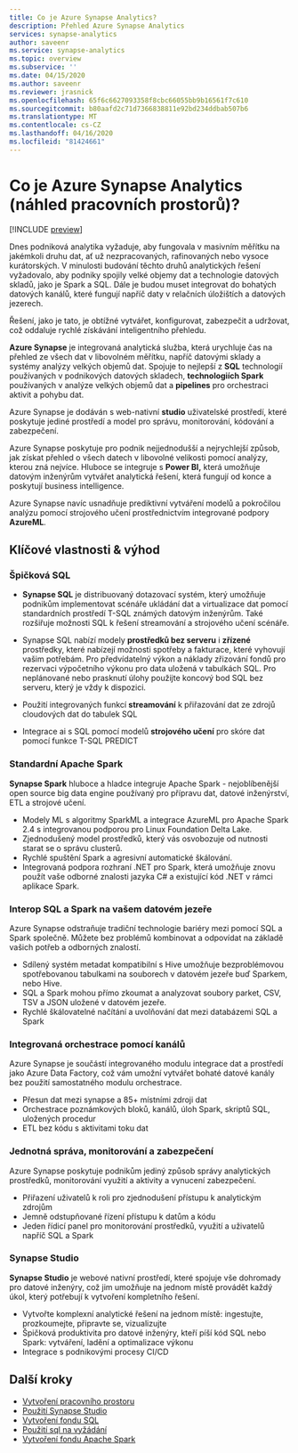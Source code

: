 ```yaml
---
title: Co je Azure Synapse Analytics?
description: Přehled Azure Synapse Analytics
services: synapse-analytics
author: saveenr
ms.service: synapse-analytics
ms.topic: overview
ms.subservice: ''
ms.date: 04/15/2020
ms.author: saveenr
ms.reviewer: jrasnick
ms.openlocfilehash: 65f6c6627093358f8cbc66055bb9b16561f7c610
ms.sourcegitcommit: b80aafd2c71d7366838811e92bd234ddbab507b6
ms.translationtype: MT
ms.contentlocale: cs-CZ
ms.lasthandoff: 04/16/2020
ms.locfileid: "81424661"
---
```

# <a name="what-is-azure-synapse-analytics-workspaces-preview"></a>Co je Azure Synapse Analytics (náhled pracovních prostorů)?

[!INCLUDE [preview](includes/note-preview.md)]

Dnes podniková analytika vyžaduje, aby fungovala v masivním měřítku na jakémkoli druhu dat, ať už nezpracovaných, rafinovaných nebo vysoce kurátorských. V minulosti budování těchto druhů analytických řešení vyžadovalo, aby podniky spojily velké objemy dat a technologie datových skladů, jako je Spark a SQL. Dále je budou muset integrovat do bohatých datových kanálů, které fungují napříč daty v relačních úložištích a datových jezerech.  

Řešení, jako je tato, je obtížné vytvářet, konfigurovat, zabezpečit a udržovat, což oddaluje rychlé získávání inteligentního přehledu.

**Azure Synapse** je integrovaná analytická služba, která urychluje čas na přehled ze všech dat v libovolném měřítku, napříč datovými sklady a systémy analýzy velkých objemů dat. Spojuje to nejlepší z **SQL** technologií používaných v podnikových datových skladech, **technologiích Spark** používaných v analýze velkých objemů dat a **pipelines** pro orchestraci aktivit a pohybu dat. 

Azure Synapse je dodáván s web-nativní **studio** uživatelské prostředí, které poskytuje jediné prostředí a model pro správu, monitorování, kódování a zabezpečení.

Azure Synapse poskytuje pro podnik nejjednodušší a nejrychlejší způsob, jak získat přehled o všech datech v libovolné velikosti pomocí analýzy, kterou zná nejvíce. Hluboce se integruje s **Power BI,** která umožňuje datovým inženýrům vytvářet analytická řešení, která fungují od konce a poskytují business intelligence. 

Azure Synapse navíc usnadňuje prediktivní vytváření modelů a pokročilou analýzu pomocí strojového učení prostřednictvím integrované podpory **AzureML**.

## <a name="key-features--benefits"></a>Klíčové vlastnosti & výhod

### <a name="industry-leading-sql"></a>Špičková SQL

* **Synapse SQL** je distribuovaný dotazovací systém, který umožňuje podnikům implementovat scénáře ukládání dat a virtualizace dat pomocí standardních prostředí T-SQL známých datovým inženýrům. Také rozšiřuje možnosti SQL k řešení streamování a strojového učení scénáře.

* Synapse SQL nabízí modely **prostředků bez serveru** i **zřízené** prostředky, které nabízejí možnosti spotřeby a fakturace, které vyhovují vašim potřebám. Pro předvídatelný výkon a náklady zřizování fondů pro rezervaci výpočetního výkonu pro data uložená v tabulkách SQL. Pro neplánované nebo prasknutí úlohy použijte koncový bod SQL bez serveru, který je vždy k dispozici.
* Použití integrovaných funkcí **streamování** k přiřazování dat ze zdrojů cloudových dat do tabulek SQL
* Integrace ai s SQL pomocí modelů **strojového učení** pro skóre dat pomocí funkce T-SQL PREDICT

### <a name="industry-standard-apache-spark"></a>Standardní Apache Spark

**Synapse Spark** hluboce a hladce integruje Apache Spark - nejoblíbenější open source big data engine používaný pro přípravu dat, datové inženýrství, ETL a strojové učení.

* Modely ML s algoritmy SparkML a integrace AzureML pro Apache Spark 2.4 s integrovanou podporou pro Linux Foundation Delta Lake.
* Zjednodušený model prostředků, který vás osvobozuje od nutnosti starat se o správu clusterů.
* Rychlé spuštění Spark a agresivní automatické škálování.
* Integrovaná podpora rozhraní .NET pro Spark, která umožňuje znovu použít vaše odborné znalosti jazyka C# a existující kód .NET v rámci aplikace Spark.

### <a name="interop-of-sql-and-spark-on-your-data-lake"></a>Interop SQL a Spark na vašem datovém jezeře

Azure Synapse odstraňuje tradiční technologie bariéry mezi pomocí SQL a Spark společně. Můžete bez problémů kombinovat a odpovídat na základě vašich potřeb a odborných znalostí.

* Sdílený systém metadat kompatibilní s Hive umožňuje bezproblémovou spotřebovanou tabulkami na souborech v datovém jezeře buď Sparkem, nebo Hive.
* SQL a Spark mohou přímo zkoumat a analyzovat soubory parket, CSV, TSV a JSON uložené v datovém jezeře.
* Rychlé škálovatelné načítání a uvolňování dat mezi databázemi SQL a Spark

### <a name="built-in-orchestration-via-pipelines"></a>Integrovaná orchestrace pomocí kanálů

Azure Synapse je součástí integrovaného modulu integrace dat a prostředí jako Azure Data Factory, což vám umožní vytvářet bohaté datové kanály bez použití samostatného modulu orchestrace.

* Přesun dat mezi synapse a 85+ místními zdroji dat
* Orchestrace poznámkových bloků, kanálů, úloh Spark, skriptů SQL, uložených procedur
* ETL bez kódu s aktivitami toku dat

### <a name="unified-management-monitoring-and-security"></a>Jednotná správa, monitorování a zabezpečení

Azure Synapse poskytuje podnikům jediný způsob správy analytických prostředků, monitorování využití a aktivity a vynucení zabezpečení.

* Přiřazení uživatelů k roli pro zjednodušení přístupu k analytickým zdrojům
* Jemně odstupňované řízení přístupu k datům a kódu
* Jeden řídicí panel pro monitorování prostředků, využití a uživatelů napříč SQL a Spark

### <a name="synapse-studio"></a>Synapse Studio

**Synapse Studio** je webové nativní prostředí, které spojuje vše dohromady pro datové inženýry, což jim umožňuje na jednom místě provádět každý úkol, který potřebují k vytvoření kompletního řešení.

* Vytvořte komplexní analytické řešení na jednom místě: ingestujte, prozkoumejte, připravte se, vizualizujte
* Špičková produktivita pro datové inženýry, kteří píší kód SQL nebo Spark: vytváření, ladění a optimalizace výkonu
* Integrace s podnikovými procesy CI/CD

## <a name="next-steps"></a>Další kroky

* [Vytvoření pracovního prostoru](quickstart-create-workspace.md)
* [Použití Synapse Studio](quickstart-synapse-studio.md)
* [Vytvoření fondu SQL](quickstart-create-sql-pool.md)
* [Použití sql na vyžádání](quickstart-sql-on-demand.md)
* [Vytvoření fondu Apache Spark](quickstart-create-apache-spark-pool.md)
